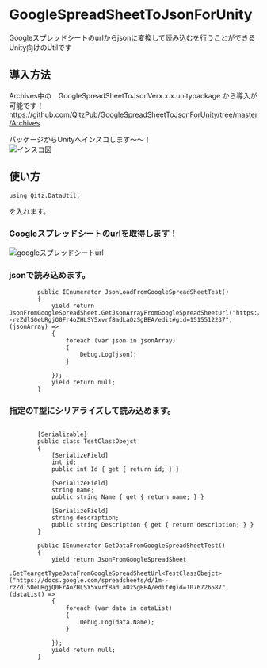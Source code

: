 # GoogleSpreadSheetToJsonForUnity
Googleスプレッドシートのurlからjsonに変換して読み込むを行うことができるUnity向けのUtilです

## 導入方法
Archives中の　GoogleSpreadSheetToJsonVerx.x.x.unitypackage 
から導入が可能です！
https://github.com/QitzPub/GoogleSpreadSheetToJsonForUnity/tree/master/Archives

パッケージからUnityへインスコします〜〜！<br>
![インスコ図](https://i.gyazo.com/d76cbd29f11ae1bb3efb49ac55d0b587.png "インスコ")<br>


##  使い方

```namespace
using Qitz.DataUtil;
```
を入れます。

### Googleスプレッドシートのurlを取得します！

![googleスプレッドシートurl](https://i.gyazo.com/af6e69c3311e370e3b85cb5f29608a86.png "url")


### jsonで読み込めます。

```jsonで読み込む
        public IEnumerator JsonLoadFromGoogleSpreadSheetTest()
        {
            yield return JsonFromGoogleSpreadSheet.GetJsonArrayFromGoogleSpreadSheetUrl("https://docs.google.com/spreadsheets/d/1m--rzZdlS0eURgjQ0Fr4oZHLSY5xvrf8adLaOzSgBEA/edit#gid=1515512237", (jsonArray) =>
            {
                foreach (var json in jsonArray)
                {
                    Debug.Log(json);
                }

            });
            yield return null;
        }
```

### 指定のT型にシリアライズして読み込めます。

```指定の型にシリアライズして読み込む

        [Serializable]
        public class TestClassObejct
        {
            [SerializeField]
            int id;
            public int Id { get { return id; } }

            [SerializeField]
            string name;
            public string Name { get { return name; } }

            [SerializeField]
            string description;
            public string Description { get { return description; } }
        }

        public IEnumerator GetDataFromGoogleSpreadSheetTest()
        {
            yield return JsonFromGoogleSpreadSheet
            .GetTeargetTypeDataFromGoogleSpreadSheetUrl<TestClassObejct>("https://docs.google.com/spreadsheets/d/1m--rzZdlS0eURgjQ0Fr4oZHLSY5xvrf8adLaOzSgBEA/edit#gid=1076726587", (dataList) =>
            {
                foreach (var data in dataList)
                {
                    Debug.Log(data.Name);
                }

            });
            yield return null;
        }
```


